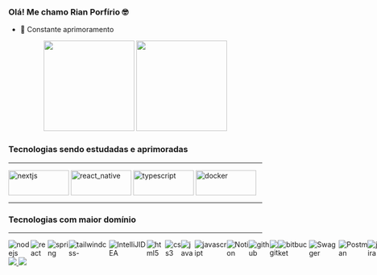 ### Olá! Me chamo Rian Porfírio 🤓

- 🌱 Constante aprimoramento 

<div align="center">
 <img height="180em" src="https://github-readme-stats.vercel.app/api?username=Rian-Porfirio&show_icons=true&theme=white_all_commits=true&count_private=true"/>
<img height="180em" src="https://github-readme-stats.vercel.app/api/top-langs/?username=Rian-Porfirio">
</div>
<h3>Tecnologias sendo estudadas e aprimoradas</h3>
<hr>
  <img align="center" alt="nextjs" height="50" width="120" src="https://img.shields.io/badge/Next-black?style=for-the-badge&logo=next.js&logoColor=white">
  <img align="center" alt="react_native" height="50" width="120" src="https://img.shields.io/badge/react_native-%2320232a.svg?style=for-the-badge&logo=react&logoColor=%2361DAFB">
  <img align="center" alt="typescript" height="50" width="120" src="https://img.shields.io/badge/typescript-%23007ACC.svg?style=for-the-badge&logo=typescript&logoColor=white">
  <img align="center" alt="docker" height="50" width="120" src="https://img.shields.io/badge/docker-%230db7ed.svg?style=for-the-badge&logo=docker&logoColor=white">
<hr>
<h3>Tecnologias com maior domínio</h3>
<hr>
  <div style="display: flex; flex-wrap: 1;">
    <img align="center" alt="nodejs" src="https://img.shields.io/badge/node.js-6DA55F?style=for-the-badge&logo=node.js&logoColor=white">
    <img align="center" alt="react" src="https://img.shields.io/badge/react-%2320232a.svg?style=for-the-badge&logo=react&logoColor=%2361DAFB">
    <img align="center" alt="spring" src="https://img.shields.io/badge/spring-%236DB33F.svg?style=for-the-badge&logo=spring&logoColor=white">
    <img align="center" alt="tailwindcss-" src="https://img.shields.io/badge/tailwindcss-%2338B2AC.svg?style=for-the-badge&logo=tailwind-css&logoColor=white">
    <img align="center" alt="IntelliJIDEA" src="https://img.shields.io/badge/IntelliJIDEA-000000.svg?style=for-the-badge&logo=intellij-idea&logoColor=white">
    <img align="center" alt="html5" src="https://img.shields.io/badge/html5-%23E34F26.svg?style=for-the-badge&logo=html5&logoColor=white">
    <img align="center" alt="css3" src="https://img.shields.io/badge/css3-%231572B6.svg?style=for-the-badge&logo=css3&logoColor=white">
    <img align="center" alt="java" src="https://img.shields.io/badge/java-%23ED8B00.svg?style=for-the-badge&logo=openjdk&logoColor=white">
    <img align="center" alt="javascript" src="https://img.shields.io/badge/javascript-%23323330.svg?style=for-the-badge&logo=javascript&logoColor=%23F7DF1E">
    <img align="center" alt="Notion" src="https://img.shields.io/badge/Notion-%23000000.svg?style=for-the-badge&logo=notion&logoColor=white">
    <img align="center" alt="github" src="https://img.shields.io/badge/github-%23121011.svg?style=for-the-badge&logo=github&logoColor=white">
    <img align="center" alt="git" src="https://img.shields.io/badge/git-%23F05033.svg?style=for-the-badge&logo=git&logoColor=white">
    <img align="center" alt="bitbucket" src="https://img.shields.io/badge/bitbucket-%230047B3.svg?style=for-the-badge&logo=bitbucket&logoColor=white">
    <img align="center" alt="Swagger" src="https://img.shields.io/badge/-Swagger-%23Clojure?style=for-the-badge&logo=swagger&logoColor=white">
    <img align="center" alt="Postman" src="https://img.shields.io/badge/Postman-FF6C37?style=for-the-badge&logo=postman&logoColor=white">
    <img align="center" alt="jira" src="https://img.shields.io/badge/jira-%230A0FFF.svg?style=for-the-badge&logo=jira&logoColor=white">
  </div>
<div>
<a href="https://www.instagram.com/rian_porfirio/" target="_blank">
<img src="https://img.shields.io/badge/Instagram-E4405F?style=for-the-badge&logo=instagram&logoColor=white">
 <a href="https://www.linkedin.com/in/rian-porfírio-98190925a/">
 <img src="https://img.shields.io/badge/LinkedIn-0077B5?style=for-the-badge&logo=linkedin&logoColor=white">
</a>
</div>
